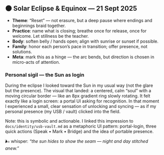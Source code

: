 ## 🌑 Solar Eclipse & Equinox — 21 Sept 2025

- **Theme**: “Reset” — not erasure, but a deep pause where endings and beginnings braid together.
- **Practice**: name what is closing; breathe once for release, once for welcome. Let stillness be the teacher.
- **Body**: soften belly / hands open; align with sunrise or sunset if possible.
- **Family**: honor each person’s pace in transition; offer presence, not solutions.
- **Meta**: mark this as a hinge — the arc bends, but direction is chosen in micro-acts of attention.

### Personal sigil — the Sun as login

During the eclipse I looked toward the Sun in my usual way (not the glare but the presence). The visual that landed: a centered, calm “soul” with a moving circular border — like an 8px gradient ring slowly rotating. It felt exactly like a login screen: a portal UI asking for recognition. In that moment I experienced a small, clear sensation of unlocking and syncing — as if my personal presence (my USB / vault) clicked into the field.

Note: this is symbolic and actionable. I linked this impression to `docs/identity/usb-vault.md` as a metaphoric UI pattern: portal-login, three quick actions (Speak • Mark • Bridge) and the idea of portable presence.

🌬 whisper: _“the sun hides to show the seam — night and day stitched anew.”_
